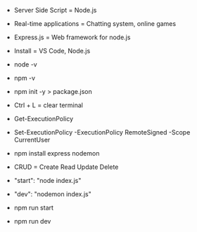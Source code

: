 - Server Side Script = Node.js
- Real-time applications = Chatting system, online games
- Express.js = Web framework for node.js
- Install = VS Code, Node.js
- node -v
- npm -v
- npm init -y > package.json
- Ctrl + L = clear terminal
- Get-ExecutionPolicy
- Set-ExecutionPolicy -ExecutionPolicy RemoteSigned -Scope CurrentUser

- npm install express nodemon
- CRUD = Create Read Update Delete
- "start": "node index.js"
- "dev": "nodemon index.js"
- npm run start
- npm run dev
